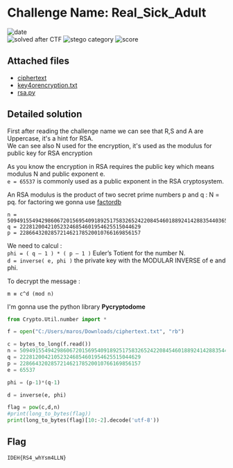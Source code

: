 
# Challenge Name: Real_Sick_Adult

![date](https://img.shields.io/badge/date-08.03.2021-brightgreen.svg)  
![solved after CTF](https://img.shields.io/badge/solved-after%20CTF-red.svg) 
![stego category](https://img.shields.io/badge/category-crypto-lightgrey.svg)
![score](https://img.shields.io/badge/score-75-blue.svg)


## Attached files
- [ciphertext](ciphertext)
- [key4orencryption.txt](key4orencryption.txt)
- [rsa.py](rsa.py)




## Detailed solution
First after reading the challenge name we can see that R,S and A are Uppercase, it's a hint for RSA.  
We can see also N used for the encryption, it's used as the modulus for public key for RSA encryption

As you know the encryption in RSA requires the public key which means modulus N and public exponent e.   
`e = 65537` is commonly used as a public exponent in the RSA cryptosystem.

An RSA modulus is the product of two secret prime numbers p and q : N = pq.
for factoring we gonna use [factordb](http://factordb.com/)
````
n = 50949155494298606720156954091892517583265242208454601889241428835440365430753
q = 222812004210523246854601954625515044629
p = 228664320285721462178520010766169856157
````
We need to calcul :   
`phi = ( q — 1 ) * ( p — 1 )` Euler’s Totient for the number N.  
`d = inverse( e, phi )` the private key with the MODULAR INVERSE of e and phi.  

To decrypt the message :

`m ≡ c^d (mod n)`

I'm gonna use the python library **Pycryptodome**

```python
from Crypto.Util.number import *

f = open("C:/Users/maros/Downloads/ciphertext.txt", "rb")

c = bytes_to_long(f.read())
n = 50949155494298606720156954091892517583265242208454601889241428835440365430753
q = 222812004210523246854601954625515044629
p = 228664320285721462178520010766169856157
e = 65537

phi = (p-1)*(q-1)

d = inverse(e, phi)

flag = pow(c,d,n)
#print(long_to_bytes(flag))
print(long_to_bytes(flag)[10:-2].decode('utf-8'))
```

## Flag

```
IDEH{RS4_whYsm4LLN}
```
